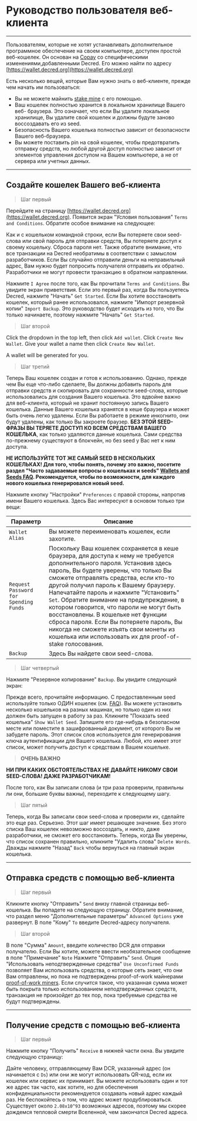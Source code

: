 # <i class="fa fa-firefox"></i> Руководство пользователя веб-клиента

---

Пользователям, которые не хотят устанавливать дополнительное программное обеспечение на своем компьютере, доступен простой веб-кошелек. Он основан на
[Copay](https://github.com/bitpay/copay) со специфическими изменениями,добавленными Decred. Его можно найти по адресу
[https://wallet.decred.org](https://wallet.decred.org)

Есть несколько вещей, которые Вам нужно знать о веб-клиенте,
прежде чем начать им пользоваться:

* Вы не можете майнить
  [stake mine](/mining/proof-of-stake.md)
  с его помощью.
* Ваш кошелек полностью хранится в локальном хранилище Вашего веб-
  браузера. Это означает, что если Вы удалите локальное хранилище, Вы
  удалите свой кошелек и должны будуте заново воссоздавать его из seed.
* Безопасность Вашего кошелька полностью зависит от безопасности Вашего
  веб-браузера.
* Вы можете поставить pin на свой кошелек, чтобы предотвратить отправку
  средств, но любой другой доступ полностью зависит от элементов
  управления доступом на Вашем компьютере, а не от сервера или учетных              данных.

---

## <i class="fa fa-plus-circle"></i> Создайте кошелек Вашего веб-клиента

> Шаг первый

Перейдите на страницу [https://wallet.decred.org](https://wallet.decred.org). Появится экран "Условия пользования" `Terms and Conditions`. Обратите особое
внимание на следующее:

Как и с кошельком командной строки, если Вы потеряете свои seed-слова или свой пароль для отправки средств, Вы потеряете доступ к своему кошельку. Сброса пароля нет. Также обратите внимание, что все транзакции на Decred необратимы в соответствии с замыслом разработчиков. Если Вы случайно отправили деньги на неправильный
адрес, Вам нужно будет попросить получателя отправить их обратно.
Разработчики не могут провести транзакцию в обратном направлении.

Нажмите `I Agree` после того, как Вы прочитали `Terms and Conditions`. Вы увидите экран приветствия. Если это первый раз, когда Вы пользуетесь Decred, нажмите "Начать" `Get Started`. Если Вы хотите восстановить кошелек, который ранее использовался, нажмите "Импорт резервной копии" `Import Backup`. Это руководство будет
исходить из того, что Вы только начинаете, поэтому нажмите "Начать" `Get Started`.

> Шаг второй

Click the dropdown in the top left, then click `Add wallet`. Click
`Create New Wallet`. Give your wallet a name then click `Create New Wallet`.

A wallet will be generated for you.


> Шаг третий

Теперь Ваш кошелек создан и готов к использованию. Однако, прежде чем Вы еще что-либо сделаете, Вы должны добавить пароль для отправки средств и скопировать для сохранности seed-слова, которые использовались для создания Вашего кошелька. Это вдвойне
важно для веб-клиента, который не хранит постоянную запись
Вашего кошелька. Данные Вашего кошелька хранятся в кеше браузера и
может быть очень легко удалены. Если Вы работаете в режиме инкогнито,
они будут удалены, как только Вы закроете браузер. **БЕЗ ЭТОЙ
SEED-ФРАЗЫ ВЫ ТЕРЯЕТЕ ДОСТУП КО ВСЕМ СРЕДСТВАМ ВАШЕГО КОШЕЛЬКА**, как только удаляются данные кошелька. Сами средства по-прежнему существуют в блокчейн, но без seed у Вас нет к ним доступа.

<i class="fa fa-exclamation-triangle"></i> **НЕ ИСПОЛЬЗУЙТЕ ТОТ ЖЕ САМЫЙ SEED В НЕСКОЛЬКИХ КОШЕЛЬКАХ! Для того, чтобы понять, почему это важно, посетите раздел "Часто задаваемые вопросы о кошельках и seeds" [Wallets and Seeds FAQ](/faq/wallets-and-seeds.md#3-can-i-run-multiple-wallets). Рекомендуется, чтобы по возможности, для каждого нового кошелька генерировался новый seed.** 

Нажмите кнопку "Настройки" `Preferences` с правой стороны, напротив имени Вашего кошелька. Здесь Вас интересуют в основом только три вещи:

Параметр                                | Описание
---                                   | ---
`Wallet Alias`                        | Вы можете переименовать кошелек, если захотите.
`Request Password for Spending Funds` | Поскольку Ваш кошелек сохраняется в кеше браузера, для доступа к нему не требуется дополнительного пароля. Установив здесь пароль, Вы будете уверены, что только Вы сможете отправлять средства, если кто-то другой получил пароль к Вашему браузеру. Напечатайте пароль и нажмите "Установить" `Set`. Обратите внимание на предупреждение, в котором говорится, что пароли не могут быть восстановлены. В кошельке нет функции сброса пароля. Если Вы потеряете пароль, Вы никогда не сможете изъять свои монеты из кошелька или использовать их для proof-of-stake голосования.
`Backup`                              | Здесь Вы найдете свои seed-слова.

> Шаг четвертый

Нажмите "Резервное копирование" `Backup`. Вы увидите следующий экран:

Прежде всего, прочитайте информацию. С предоставленным seed используйте только ОДИН кошелек (см. [FAQ](#)). Вы можете установить несколько кошельков на разных машинах, но только один из них должен быть запущен в работу за раз. Кликните "Показать seed кошелька" `Show Wallet Seed`. Запишите его где-нибудь в безопасном месте
или поместите в зашифрованный документ, от которого Вы не забудете
пароль. Этот список слов используется для генерирования ключа аутентификации для Вашего кошелька. Любой, кто имеет этот список, может получить доступ к средствам в Вашем кошельке.

> **ОЧЕНЬ ВАЖНО**

**НИ ПРИ КАКИХ ОБСТОЯТЕЛЬСТВАХ НЕ ДАВАЙТЕ НИКОМУ СВОИ SEED-СЛОВА! ДАЖЕ РАЗРАБОТЧИКАМ!**

После того, как Вы записали слова (и три раза проверили, правильны ли они, большие буквы важны), переходите к следующему шагу.

> Шаг пятый

Теперь, когда Вы записали свои seed-слова и проверили их, сделайте это
еще раз. Серьезно. Этот шаг имеет решающее значение. Без этого списка Ваш кошелек невозможно воссоздать, и никто, даже разработчики, не сможет его восстановить. Теперь, когда Вы уверены, что список сохранен правильно, кликните "Удалить слова"
`Delete Words`. Дважды нажмите "Назад" `Back` чтобы вернуться на главный экран кошелька.

---

## <i class="fa fa-long-arrow-right"></i> Отправка средств с помощью веб-клиента

> Шаг первый

Кликните кнопку "Отправить" `Send` внизу главной страницы веб-кошелька. Вы попадете на следующую страницу. Обратите внимание, что раздел меню "Дополнительные параметры" `Advanced Options`
уже развернут. В поле "Кому" `To` введите Decred-адресу получателя.

> Шаг второй

В поле "Сумма" `Amount`, введите количество DCR для отправки получателю. Если Вы хотите,
можете ввести необязательное сообщение в поле "Примечание" `Note` Нажмите "Отправить"
`Send`. Опция "Использовать неподтвержденные средства" `Use Unconfirmed Funds` позволяет Вам использовать 
средства, о которые сеть знает, что они Вам отправлены, но пока не подтверждены
proof-of-work майнерами
[proof-of-work miners](/mining/proof-of-work.md). Если
случится такое, что указанная сумма может быть покрыта только использованием
неподтвержденных средств, транзакция не произойдет до тех пор, пока
требуемые средства не будут подтверждены.

---

## <i class="fa fa-long-arrow-left"></i> Получение средств с помощью веб-клиента

> Шаг первый

Нажмите кнопку "Получить" `Receive` в нижней части окна. Вы увидите
следующую страницу:

Дайте человеку, отправляющему Вам DCR, указанный адрес (он начинается
с `Ds`) или они же могут использовать QR-код, если их кошелек или сервис их принимает. Вы можете использовать один и тот же адрес так часто, как хотите, но для обеспечения конфиденциальности рекомендуется создавать новый адрес каждый раз. Не беспокойтесь о том, что адрес может продублироваться. Существует около `2.08x10^93` возможных адресов, поэтому мы скорее дождемся тепловой смерти Вселенной, чем закончатся Decred адреса.

